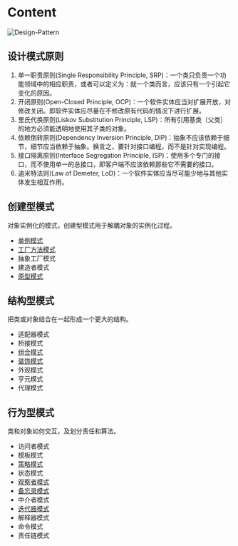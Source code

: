 # Content

![Design-Pattern](http://p82ueiq23.bkt.clouddn.com/Design-Pattern.PNG)

## 设计模式原则

1. 单一职责原则(Single Responsibility Principle, SRP)：一个类只负责一个功能领域中的相应职责，或者可以定义为：就一个类而言，应该只有一个引起它变化的原因。
2. 开闭原则(Open-Closed Principle, OCP)：一个软件实体应当对扩展开放，对修改关闭。即软件实体应尽量在不修改原有代码的情况下进行扩展。
3. 里氏代换原则(Liskov Substitution Principle, LSP)：所有引用基类（父类）的地方必须能透明地使用其子类的对象。
4. 依赖倒转原则(Dependency Inversion  Principle, DIP)：抽象不应该依赖于细节，细节应当依赖于抽象。换言之，要针对接口编程，而不是针对实现编程。
5. 接口隔离原则(Interface  Segregation Principle, ISP)：使用多个专门的接口，而不使用单一的总接口，即客户端不应该依赖那些它不需要的接口。
6. 迪米特法则(Law of  Demeter, LoD)：一个软件实体应当尽可能少地与其他实体发生相互作用。


## 创建型模式

对象实例化的模式，创建型模式用于解耦对象的实例化过程。

- [单例模式](singleton-pattern.md)
- [工厂方法模式](factory-pattern.md)
- 抽象工厂模式
- 建造者模式
- [原型模式]()

## 结构型模式

把类或对象结合在一起形成一个更大的结构。

- 适配器模式
- 桥接模式
- [组合模式](component-pattern.md)
- [装饰模式](decorator-pattern.md)
- 外观模式
- 亨元模式
- 代理模式

## 行为型模式

类和对象如何交互，及划分责任和算法。

- 访问者模式
- 模板模式
- [策略模式](stategy-pattern.md)
- 状态模式
- [观察者模式]()
- [备忘录模式]()
- 中介者模式
- [迭代器模式](iterator-pattern.md)
- 解释器模式
- 命令模式
- 责任链模式